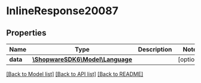# InlineResponse20087

## Properties
Name | Type | Description | Notes
------------ | ------------- | ------------- | -------------
**data** | [**\ShopwareSDK6\Model\Language**](Language.md) |  | [optional] 

[[Back to Model list]](../../README.md#documentation-for-models) [[Back to API list]](../../README.md#documentation-for-api-endpoints) [[Back to README]](../../README.md)

